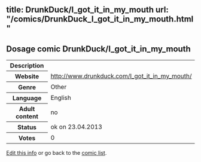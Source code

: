 title: DrunkDuck/I_got_it_in_my_mouth
url: "/comics/DrunkDuck_I_got_it_in_my_mouth.html"
---
Dosage comic DrunkDuck/I_got_it_in_my_mouth
-----------------------------------------

<table class="comicinfo">
<tr>
<th>Description</th><td></td>
</tr>
<tr>
<th>Website</th><td><a href="http://www.drunkduck.com/I_got_it_in_my_mouth/">http://www.drunkduck.com/I_got_it_in_my_mouth/</a></td>
</tr>
<tr>
<th>Genre</th><td>Other</td>
</tr>
<tr>
<th>Language</th><td>English</td>
</tr>
<tr>
<th>Adult content</th><td>no</td>
</tr>
<tr>
<th>Status</th><td>ok on 23.04.2013</td>
</tr>
<tr>
<th>Votes</th><td>0</div></td>
</tr>
</table>

[Edit this info](/comics/DrunkDuck_I_got_it_in_my_mouth_edit.html) or go back to the [comic list](../comic-index.html).
